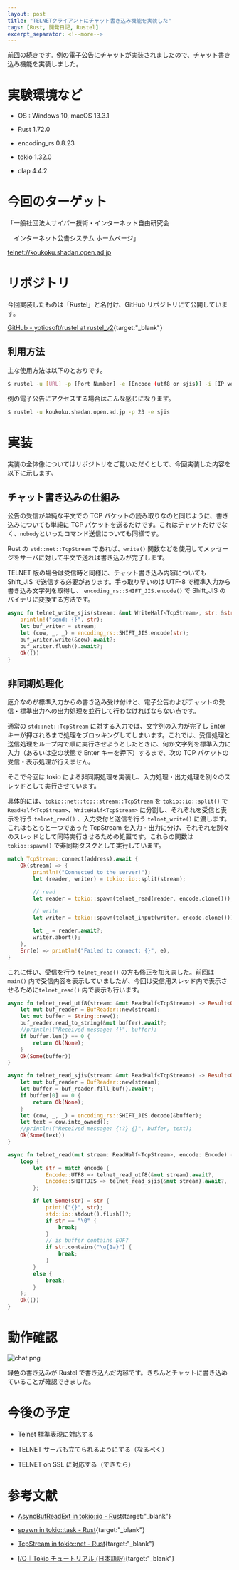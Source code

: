 ```yaml
---
layout: post
title: "TELNETクライアントにチャット書き込み機能を実装した"
tags: [Rust, 開発日記, Rustel]
excerpt_separator: <!--more-->
---
```


[前回](../06/koukoku_client.html)の続きです。例の電子公告にチャットが実装されましたので、チャット書き込み機能を実装しました。

<!--more-->

# 実験環境など

- OS : Windows 10, macOS 13.3.1

- Rust 1.72.0

- encoding_rs 0.8.23

- tokio 1.32.0

- clap 4.4.2

# 今回のターゲット

「一般社団法人サイバー技術・インターネット自由研究会

　インターネット公告システム ホームページ」

[telnet://koukoku.shadan.open.ad.jp](telnet://koukoku.shadan.open.ad.jp)

# リポジトリ

今回実装したものは「Rustel」と名付け、GitHub リポジトリにて公開しています。

[GitHub - yotiosoft/rustel at rustel_v2](https://github.com/yotiosoft/rustel/tree/rustel_v2){target:"_blank"}

## 利用方法

主な使用方法は以下のとおりです。

```bash
$ rustel -u [URL] -p [Port Number] -e [Encode (utf8 or sjis)] -i [IP version (4 or 6)]
```

例の電子公告にアクセスする場合はこんな感じになります。

```bash
$ rustel -u koukoku.shadan.open.ad.jp -p 23 -e sjis
```

# 実装

実装の全体像についてはリポジトリをご覧いただくとして、今回実装した内容を以下に示します。

## チャット書き込みの仕組み

公告の受信が単純な平文での TCP パケットの読み取りなのと同じように、書き込みについても単純に TCP パケットを送るだけです。これはチャットだけでなく、``nobody``といったコマンド送信についても同様です。

Rust の ``std::net::TcpStream`` であれば、``write()`` 関数などを使用してメッセージをサーバに対して平文で送れば書き込みが完了します。

TELNET 版の場合は受信時と同様に、チャット書き込み内容についても Shift_JIS で送信する必要があります。手っ取り早いのは UTF-8 で標準入力から書き込み文字列を取得し、 ``encoding_rs::SHIFT_JIS.encode()`` で Shift_JIS のバイナリに変換する方法です。

```rust
async fn telnet_write_sjis(stream: &mut WriteHalf<TcpStream>, str: &str) -> Result<(), std::io::Error> {
    println!("send: {}", str);
    let buf_writer = stream;
    let (cow, _, _) = encoding_rs::SHIFT_JIS.encode(str);
    buf_writer.write(&cow).await?;
    buf_writer.flush().await?;
    Ok(())
}
```

## 非同期処理化

厄介なのが標準入力からの書き込み受け付けと、電子公告およびチャットの受信・標準出力への出力処理を並行して行わなければならない点です。

通常の ``std::net::TcpStream`` に対する入力では、文字列の入力が完了し Enter キーが押されるまで処理をブロッキングしてしまいます。これでは、受信処理と送信処理をループ内で順に実行させようとしたときに、何か文字列を標準入力に入力（あるいは空の状態で Enter キーを押下）するまで、次の TCP パケットの受信・表示処理が行えません。

そこで今回は tokio による非同期処理を実装し、入力処理・出力処理を別々のスレッドとして実行させています。

具体的には、``tokio::net::tcp::stream::TcpStream`` を ``tokio::io::split()`` で ``ReadHalf<TcpStream>``、``WriteHalf<TcpStream>`` に分割し、それぞれを受信と表示を行う ``telnet_read()`` 、入力受付と送信を行う ``telnet_write()`` に渡します。これはもともと一つであった TcpStream を入力・出力に分け、それぞれを別々のスレッドとして同時実行させるための処置です。これらの関数は ``tokio::spawn()`` で非同期タスクとして実行しています。

```rust
match TcpStream::connect(address).await {
    Ok(stream) => {
        println!("Connected to the server!");
        let (reader, writer) = tokio::io::split(stream);

        // read
        let reader = tokio::spawn(telnet_read(reader, encode.clone()));

        // write
        let writer = tokio::spawn(telnet_input(writer, encode.clone()));

        let _ = reader.await?;
        writer.abort();
    },
    Err(e) => println!("Failed to connect: {}", e),
}
```

これに伴い、受信を行う ``telnet_read()`` の方も修正を加えました。前回は ``main()`` 内で受信内容を表示していましたが、今回は受信用スレッド内で表示させるために`telnet_read()`  内で表示も行います。

```rust
async fn telnet_read_utf8(stream: &mut ReadHalf<TcpStream>) -> Result<Option<String>, std::io::Error> {
    let mut buf_reader = BufReader::new(stream);
    let mut buffer = String::new();
    buf_reader.read_to_string(&mut buffer).await?;
    //println!("Received message: {}", buffer);
    if buffer.len() == 0 {
        return Ok(None);
    }
    Ok(Some(buffer))
}

async fn telnet_read_sjis(stream: &mut ReadHalf<TcpStream>) -> Result<Option<String>, std::io::Error> {
    let mut buf_reader = BufReader::new(stream);
    let buffer = buf_reader.fill_buf().await?;
    if buffer[0] == 0 {
        return Ok(None);
    }
    let (cow, _, _) = encoding_rs::SHIFT_JIS.decode(&buffer);
    let text = cow.into_owned();
    //println!("Received message: {:?} {}", buffer, text);
    Ok(Some(text))
}

async fn telnet_read(mut stream: ReadHalf<TcpStream>, encode: Encode) -> Result<(), std::io::Error> {
    loop {
        let str = match encode {
            Encode::UTF8 => telnet_read_utf8(&mut stream).await?,
            Encode::SHIFTJIS => telnet_read_sjis(&mut stream).await?,
        };

        if let Some(str) = str {
            print!("{}", str);
            std::io::stdout().flush()?;
            if str == "\0" {
                break;
            }
            // is buffer contains EOF?
            if str.contains("\u{1a}") {
                break;
            }
        }
        else {
            break;
        }
    };
    Ok(())
}
```

# 動作確認

![chat.png](../../../assets/img/post/2023-09-08/chat.png)

緑色の書き込みが Rustel で書き込んだ内容です。きちんとチャットに書き込めていることが確認できました。

# 今後の予定

- Telnet 標準表現に対応する

- TELNET サーバも立てられるようにする（なるべく）

- TELNET on SSL に対応する（できたら）

# 参考文献

- [AsyncBufReadExt in tokio::io - Rust](https://docs.rs/tokio/latest/tokio/io/trait.AsyncBufReadExt.html){target:"_blank"}

- [spawn in tokio::task - Rust](https://docs.rs/tokio/latest/tokio/task/fn.spawn.html){target:"_blank"}

- [TcpStream in tokio::net - Rust](https://docs.rs/tokio/latest/tokio/net/struct.TcpStream.html){target:"_blank"}

- [I/O｜Tokio チュートリアル (日本語訳)](https://zenn.dev/magurotuna/books/tokio-tutorial-ja/viewer/io){target:"_blank"}
